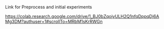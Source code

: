 Link for Preprocess and initial experiments


https://colab.research.google.com/drive/1_BJ0bZqojyULH2Q1nfqDppqDj6AMg3DM?authuser=1#scrollTo=MRbM1sKrRWGn
